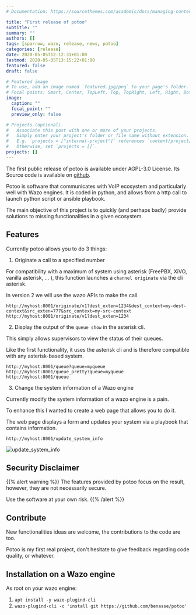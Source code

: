 ```yaml
---
# Documentation: https://sourcethemes.com/academic/docs/managing-content/

title: "First release of potoo"
subtitle: ""
summary: ""
authors: []
tags: [sparrow, wazo, release, news, potoo]
categories: [release]
date: 2020-05-05T12:12:31+01:00
lastmod: 2020-05-05T13:15:22+01:00
featured: false
draft: false

# Featured image
# To use, add an image named `featured.jpg/png` to your page's folder.
# Focal points: Smart, Center, TopLeft, Top, TopRight, Left, Right, BottomLeft, Bottom, BottomRight.
image:
  caption: ""
  focal_point: ""
  preview_only: false

# Projects (optional).
#   Associate this post with one or more of your projects.
#   Simply enter your project's folder or file name without extension.
#   E.g. `projects = ["internal-project"]` references `content/project/deep-learning/index.md`.
#   Otherwise, set `projects = []`.
projects: []
---
```

The first public release of potoo is available under AGPL-3.0 License.
Its Source code is available on [github](https://github.com/benasse/potoo).

Potoo is software that communicates with VoIP ecosystem and particularly well with Wazo engines.
It is coded in python, and allows from a http call to launch python script or ansible playbook.

The main objective of this project is to quickly (and perhaps badly) provide solutions to missing functionalities in a given ecosystem.

## Features
Currently potoo allows you to do 3 things:
1. Originate a call to a specified number

For compatibility with a maximum of system using asterisk (FreePBX, XiVO, vanilla asterisk, ... ), this function launches a `channel originate` via the cli asterisk.

In version 2 we will use the wazo APIs to make the call.
```
http://myhost:8001/originate/v1?dest_exten=1234&dest_context=my-dest-context&src_exten=777&src_context=my-src-context
http://myhost:8001/originate/v1?dest_exten=1234
```

2. Display the output of the `queue show` in the asterisk cli.

This simply allows supervisors to view the status of their queues.

Like the first functionality, it uses the asterisk cli and is therefore compatible with any asterisk-based system.
```
http://myhost:8001/queue?queue=myqueue
http://myhost:8001/queue_pretty?queue=myqueue
http://myhost:8001/queue
```

3. Change the system information of a Wazo engine

Currently modify the system information of a wazo engine is a pain.

To enhance this I wanted to create a web page that allows you to do it.

The web page displays a form and updates your system via a playbook that contains information.
```
http://myhost:8001/update_system_info
```
![update_system_info](/img/potoo-initial-release/update_system_info.png)

## Security Disclaimer
{{% alert warning %}}
The features provided by potoo focus on the result, however, they are not necessarily secure.

Use the software at your own risk.
{{% /alert %}}

## Contribute
New functionalities ideas are welcome, the contributions to the code are too.

Potoo is my first real project, don't hesitate to give feedback regarding code quality, or whatever.

## Installation on a Wazo engine
As root on your wazo engine:
1. `apt install -y wazo-plugind-cli`
2. `wazo-plugind-cli -c 'install git https://github.com/benasse/potoo'`
